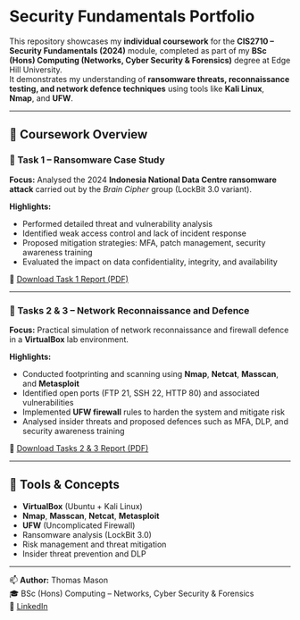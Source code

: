 # Security Fundamentals Portfolio

This repository showcases my **individual coursework** for the **CIS2710 – Security Fundamentals (2024)** module, completed as part of my **BSc (Hons) Computing (Networks, Cyber Security & Forensics)** degree at Edge Hill University.  
It demonstrates my understanding of **ransomware threats, reconnaissance testing, and network defence techniques** using tools like **Kali Linux**, **Nmap**, and **UFW**.

---

## 📘 Coursework Overview

### 🧩 Task 1 – Ransomware Case Study
**Focus:** Analysed the 2024 **Indonesia National Data Centre ransomware attack** carried out by the *Brain Cipher* group (LockBit 3.0 variant).  

**Highlights:**
- Performed detailed threat and vulnerability analysis  
- Identified weak access control and lack of incident response  
- Proposed mitigation strategies: MFA, patch management, security awareness training  
- Evaluated the impact on data confidentiality, integrity, and availability  

📎 [Download Task 1 Report (PDF)](./Task_1_Ransomware_Case_Study/26040247_Coursework_1_Task_1_Security_Fundamentals_Thomas_Mason)

---

### 🧠 Tasks 2 & 3 – Network Reconnaissance and Defence
**Focus:** Practical simulation of network reconnaissance and firewall defence in a **VirtualBox** lab environment.  

**Highlights:**
- Conducted footprinting and scanning using **Nmap**, **Netcat**, **Masscan**, and **Metasploit**  
- Identified open ports (FTP 21, SSH 22, HTTP 80) and associated vulnerabilities  
- Implemented **UFW firewall** rules to harden the system and mitigate risk  
- Analysed insider threats and proposed defences such as MFA, DLP, and security awareness training  

📎 [Download Tasks 2 & 3 Report (PDF)](./Task_2_3_Network_Reconnaissance/26040247_Coursework_1_Task_2_3_Security_Fundamentals_Thomas_Mason)

---

## 🧰 Tools & Concepts
- **VirtualBox** (Ubuntu + Kali Linux)
- **Nmap**, **Masscan**, **Netcat**, **Metasploit**
- **UFW** (Uncomplicated Firewall)
- Ransomware analysis (LockBit 3.0)
- Risk management and threat mitigation
- Insider threat prevention and DLP

---

📫 **Author:** Thomas Mason  
🎓 BSc (Hons) Computing – Networks, Cyber Security & Forensics  
🔗 [LinkedIn](https://www.linkedin.com/in/thomasmason05)
